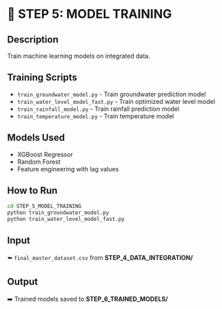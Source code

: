 # 🤖 STEP 5: MODEL TRAINING

## Description
Train machine learning models on integrated data.

## Training Scripts
- `train_groundwater_model.py` - Train groundwater prediction model
- `train_water_level_model_fast.py` - Train optimized water level model
- `train_rainfall_model.py` - Train rainfall prediction model
- `train_temperature_model.py` - Train temperature model

## Models Used
- XGBoost Regressor
- Random Forest
- Feature engineering with lag values

## How to Run
```bash
cd STEP_5_MODEL_TRAINING
python train_groundwater_model.py
python train_water_level_model_fast.py
```

## Input
⬅️ `final_master_dataset.csv` from **STEP_4_DATA_INTEGRATION/**

## Output
➡️ Trained models saved to **STEP_6_TRAINED_MODELS/**
